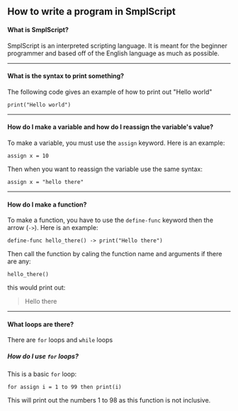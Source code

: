## How to write a program in SmplScript

#### What is SmplScript?
SmplScript is an interpreted scripting language. It is meant for the beginner programmer and based off of the English language as much as possible.

---

#### What is the syntax to print something?
The following code gives an example of how to print out "Hello world"
```SmplScript
print("Hello world")
```

---
#### How do I make a variable and how do I reassign the variable's value?

To make a variable, you must use the ```assign``` keyword. Here is an example:

```
assign x = 10
```

Then when you  want to reassign the variable use the same syntax:

```
assign x = "hello there"
```

---

#### How do I make a function?

To make a function, you have to use the ```define-func``` keyword then the arrow (```->```). Here is an example:

```
define-func hello_there() -> print("Hello there")
```
Then call the function by caling the function name and arguments if there are any:

```
hello_there()
```
this would print out:

> Hello there

---

#### What loops are there?

There are ```for``` loops and ```while``` loops

##### How do I use ```for``` loops?
This is a basic ```for``` loop:

```
for assign i = 1 to 99 then print(i)
```
This will print out the numbers 1 to 98 as this function is not inclusive.
